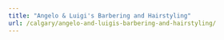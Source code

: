 ```yaml
---
title: "Angelo & Luigi's Barbering and Hairstyling"
url: /calgary/angelo-and-luigis-barbering-and-hairstyling/
---
```

